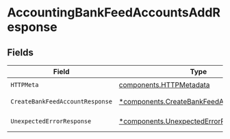 # AccountingBankFeedAccountsAddResponse


## Fields

| Field                                                                                                 | Type                                                                                                  | Required                                                                                              | Description                                                                                           |
| ----------------------------------------------------------------------------------------------------- | ----------------------------------------------------------------------------------------------------- | ----------------------------------------------------------------------------------------------------- | ----------------------------------------------------------------------------------------------------- |
| `HTTPMeta`                                                                                            | [components.HTTPMetadata](../../models/components/httpmetadata.md)                                    | :heavy_check_mark:                                                                                    | N/A                                                                                                   |
| `CreateBankFeedAccountResponse`                                                                       | [*components.CreateBankFeedAccountResponse](../../models/components/createbankfeedaccountresponse.md) | :heavy_minus_sign:                                                                                    | Bank Feed Accounts                                                                                    |
| `UnexpectedErrorResponse`                                                                             | [*components.UnexpectedErrorResponse](../../models/components/unexpectederrorresponse.md)             | :heavy_minus_sign:                                                                                    | Unexpected error                                                                                      |